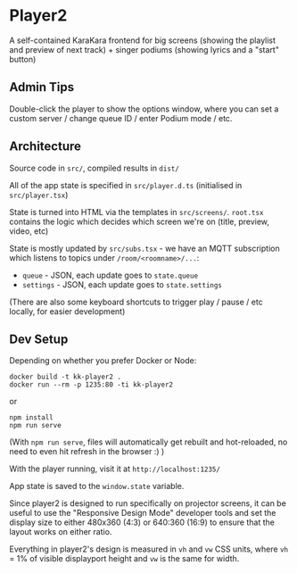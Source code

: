 # Player2

A self-contained KaraKara frontend for big screens (showing the
playlist and preview of next track) + singer podiums (showing
lyrics and a "start" button)

## Admin Tips

Double-click the player to show the options window, where you can
set a custom server / change queue ID / enter Podium mode / etc.

## Architecture

Source code in `src/`, compiled results in `dist/`

All of the app state is specified in `src/player.d.ts` (initialised in
`src/player.tsx`)

State is turned into HTML via the templates in `src/screens/`. `root.tsx`
contains the logic which decides which screen we're on (title, preview,
video, etc)

State is mostly updated by `src/subs.tsx` - we have an MQTT subscription
which listens to topics under `/room/<roomname>/...`:

- `queue` - JSON, each update goes to `state.queue`
- `settings` - JSON, each update goes to `state.settings`

(There are also some keyboard shortcuts to trigger play / pause / etc
locally, for easier development)

## Dev Setup

Depending on whether you prefer Docker or Node:
```
docker build -t kk-player2 .
docker run --rm -p 1235:80 -ti kk-player2
```
or
```
npm install
npm run serve
```

(With `npm run serve`, files will automatically get rebuilt and
hot-reloaded, no need to even hit refresh in the browser :) )

With the player running, visit it at `http://localhost:1235/`

App state is saved to the `window.state` variable.

Since player2 is designed to run specifically on projector screens,
it can be useful to use the "Responsive Design Mode" developer tools
and set the display size to either 480x360 (4:3) or 640:360 (16:9) to
ensure that the layout works on either ratio.

Everything in player2's design is measured in `vh` and `vw` CSS units,
where `vh` = 1% of visible displayport height and `vw` is the same for
width.
